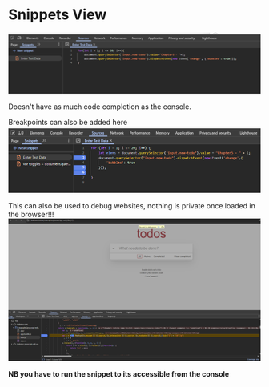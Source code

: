 # Snippets View

![image14.png](assets/image14.png)

Doesn't have as much code completion as the console.

Breakpoints can also be added here
![image15.png](assets/image15.png)


This can also be used to debug websites, nothing is private once loaded in the browser!!!
![image16.png](assets/image16.png)

**NB you have to run the snippet to its accessible from the console**